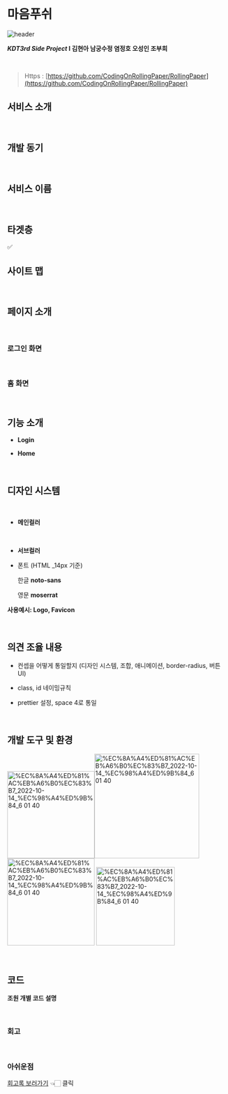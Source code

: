 # 마음푸쉬
![header](https://capsule-render.vercel.app/api?type=wave&color=auto&height=300&section=header&text=Rolling%20Paper&fontSize=90)

***KDT3rd Side Project*   I   김현아  남궁수정 염정호 오성인 조부희** 


<br>

> Https : [https://github.com/CodingOnRollingPaper/RollingPaper](https://github.com/CodingOnRollingPaper/RollingPaper)

## 서비스 소개


<br>

## 개발 동기

<br>

## 서비스 이름



<br>

## 타겟층


✅ 
<br>

## 사이트 맵


<br>

## 페이지 소개

<br>

### 로그인 화면

<br>

### 홈 화면

<br>

## 기능 소개


- **Login**
  
- **Home**

   
    
<br>

## 디자인 시스템


<br>

- **메인컬러**
    
 
  <br>  
  
- **서브컬러**
    

    
- 폰트 (HTML _14px 기준)
    
    한글 **noto-sans**
    
    영문 **moserrat**
    

**사용예시: Logo, Favicon**


<br>

## 의견 조율 내용


- 컨셉을 어떻게 통일할지 (디자인 시스템, 조합, 애니메이션, border-radius, 버튼 UI)
- class, id 네이밍규칙
 

- prettier 설정, space 4로 통일
<br>

## 개발 도구 및 환경

<img width="200" alt="%EC%8A%A4%ED%81%AC%EB%A6%B0%EC%83%B7_2022-10-14_%EC%98%A4%ED%9B%84_6 01 40" src="https://user-images.githubusercontent.com/100466973/198163904-9988bbdc-2fc0-4dfb-afa7-a93e1ada7cd1.png"><img width="240" alt="%EC%8A%A4%ED%81%AC%EB%A6%B0%EC%83%B7_2022-10-14_%EC%98%A4%ED%9B%84_6 01 40" src="https://user-images.githubusercontent.com/100466973/198163978-9f847f7c-b673-4727-9164-b10fe7ef24fe.png">
<img width="200" alt="%EC%8A%A4%ED%81%AC%EB%A6%B0%EC%83%B7_2022-10-14_%EC%98%A4%ED%9B%84_6 01 40" src="https://user-images.githubusercontent.com/100466973/198164009-44aef3a7-010f-418e-886e-00d6f3bfd34e.png">
<img width="180" alt="%EC%8A%A4%ED%81%AC%EB%A6%B0%EC%83%B7_2022-10-14_%EC%98%A4%ED%9B%84_6 01 40" src="https://user-images.githubusercontent.com/100466973/198164026-cc165368-c75b-4a05-96bb-07af332a6da7.png">

<br>

## 코드

**조원 개별 코드 설명**

<br>

### **회고** 

<br>

### **아쉬운점**
   
[회고록 보러가기](https://www.notion.so/72ed98bcdc654d5eb7e00bd93e74d97e?v=7c0b3bacfb8b483186554ae5c78dd792) 👈🏻 클릭
